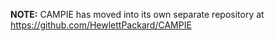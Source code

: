 **NOTE:** CAMPIE has moved into its own separate repository at https://github.com/HewlettPackard/CAMPIE
